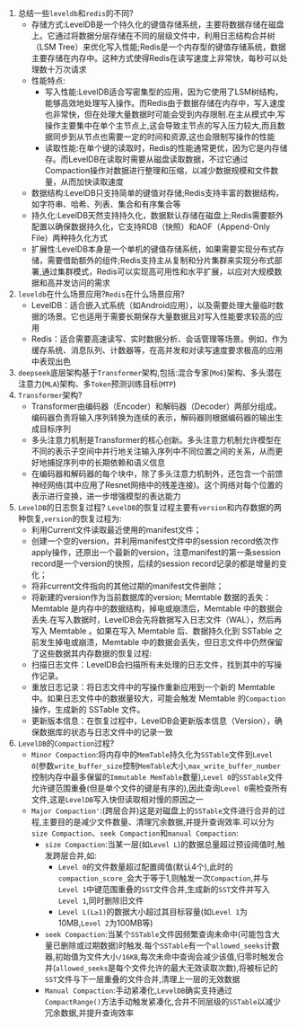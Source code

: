 1. 总结一些`leveldb`和`redis`的不同?
   * 存储方式:LevelDB是一个持久化的键值存储系统，主要将数据存储在磁盘上。它通过将数据分层存储在不同的层级文件中，利用日志结构合并树（LSM Tree）来优化写入性能;Redis是一个内存型的键值存储系统，数据主要存储在内存中。这种方式使得Redis在读写速度上非常快，每秒可以处理数十万次请求
   * 性能特点:
     - 写入性能:LevelDB适合写密集型的应用，因为它使用了LSM树结构，能够高效地处理写入操作。而Redis由于数据存储在内存中，写入速度也非常快，但在处理大量数据时可能会受到内存限制.在主从模式中,写操作主要集中在单个主节点上,这会导致主节点的写入压力较大,而且数据同步到从节点也需要一定的时间和资源,这也会限制写操作的性能
     - 读取性能:在单个键的读取时，Redis的性能通常更优，因为它是内存储存。而LevelDB在读取时需要从磁盘读取数据，不过它通过Compaction操作对数据进行整理和压缩，以减少数据规模和文件数量，从而加快读取速度
   * 数据结构:LevelDB只支持简单的键值对存储;Redis支持丰富的数据结构，如字符串、哈希、列表、集合和有序集合等
   * 持久化:LevelDB天然支持持久化，数据默认存储在磁盘上;Redis需要额外配置以确保数据持久化，它支持RDB（快照）和AOF（Append-Only File）两种持久化方式
   * 扩展性:LevelDB本身是一个单机的键值存储系统，如果需要实现分布式存储，需要借助额外的组件;Redis支持主从复制和分片集群来实现分布式部署,通过集群模式，Redis可以实现高可用性和水平扩展，以应对大规模数据和高并发访问的需求
2. `leveldb`在什么场景应用?`Redis`在什么场景应用?
   * LevelDB：适合嵌入式系统（如Android应用），以及需要处理大量临时数据的场景。它也适用于需要长期保存大量数据且对写入性能要求较高的应用
   * Redis：适合需要高速读写、实时数据分析、会话管理等场景。例如，作为缓存系统、消息队列、计数器等，在高并发和对读写速度要求极高的应用中表现出色
3. `deepseek`底层架构基于`Transformer`架构,包括:混合专家(`MoE`)架构、多头潜在注意力(`MLA`)架构、多`Token`预测训练目标(`MTP`)
4. `Transformer`架构?
   * Transformer由编码器（Encoder）和解码器（Decoder）两部分组成。编码器负责将输入序列转换为连续的表示，解码器则根据编码器的输出生成目标序列
   * 多头注意力机制是Transformer的核心创新。多头注意力机制允许模型在不同的表示子空间中并行地关注输入序列中不同位置之间的关系，从而更好地捕捉序列中的长期依赖和语义信息
   * 在编码器和解码器的每个块中，除了多头注意力机制外，还包含一个前馈神经网络(其中应用了Resnet网络中的残差连接)。这个网络对每个位置的表示进行变换，进一步增强模型的表达能力
5. `LevelDB`的日志恢复过程?
   `LevelDB`的恢复过程主要有`version`和内存数据的两种恢复,`version`的恢复过程为:
    * 利用Current文件读取最近使用的manifest文件；
    * 创建一个空的version，并利用manifest文件中的session record依次作apply操作，还原出一个最新的version，注意manifest的第一条session record是一个version的快照，后续的session record记录的都是增量的变化；
    * 将非current文件指向的其他过期的manifest文件删除；
    * 将新建的version作为当前数据库的version;
   Memtable 数据的丢失：Memtable 是内存中的数据结构，掉电或崩溃后，Memtable 中的数据会丢失.在写入数据时，LevelDB会先将数据写入日志文件（WAL），然后再写入 Memtable 。如果在写入 Memtable 后、数据持久化到 SSTable 之前发生掉电或崩溃，Memtable 中的数据会丢失，但日志文件中仍然保留了这些数据其内存数据的恢复过程:
    * 扫描日志文件：LevelDB会扫描所有未处理的日志文件，找到其中的写操作记录。
    * 重放日志记录：将日志文件中的写操作重新应用到一个新的 Memtable 中。如果日志文件中的数据量较大，可能会触发 Memtable 的`Compaction`操作，生成新的 SSTable 文件。
    * 更新版本信息：在恢复过程中，LevelDB会更新版本信息（Version），确保数据库的状态与日志文件中的记录一致
6. `LevelDB`的`Compaction`过程?
   * `Minor Compaction`:将内存中的`MemTable`持久化为`SSTable`文件到`Level 0`(参数`write_buffer_size`控制`MemTable`大小,`max_write_buffer_number`控制内存中最多保留的`Immutable MemTable`数量),`Level 0`的`SSTable`文件允许键范围重叠(但是单个文件的键是有序的),因此查询`Level 0`需检查所有文件,这是`LevelDB`写入快但读取相对慢的原因之一
    * `Major Compaction'`:(跨层合并)这是对磁盘上的`SSTable`文件进行合并的过程,主要目的是减少文件数量、清理冗余数据,并提升查询效率.可以分为`size Compaction`、`seek Compaction`和`manual Compaction`:
      - `size Compaction`:当某一层(如`Level L`)的数据总量超过预设阈值时,触发跨层合并,如:
         * `Level 0`的文件数量超过配置阈值(默认4个),此时的`compaction_score_`会大于等于1,则触发一次`Compaction`,并与`Level 1`中键范围重叠的`SST`文件合并,生成新的`SST`文件并写入`Level 1`,同时删除旧文件
         * `Level L(L≥1)`的数据大小超过其目标容量(如`Level 1`为10MB,`Level 2`为100MB等) 
      - `seek Compaction`:当某个`SSTable`文件因频繁查询未命中(可能包含大量已删除或过期数据)时触发.每个`SSTable`有一个`allowed_seeks`计数器,初始值为文件大小`/16KB`,每次未命中查询会减少该值,归零时触发合并(`allowed_seeks`是每个文件允许的最大无效读取次数),将被标记的`SST`文件与下一层重叠的文件合并,清理上一层的无效数据
      - `Manual Compaction`:手动紧凑化,`LevelDB`确实支持通过`CompactRange()`方法手动触发紧凑化,合并不同层级的`SSTable`以减少冗余数据,并提升查询效率


   